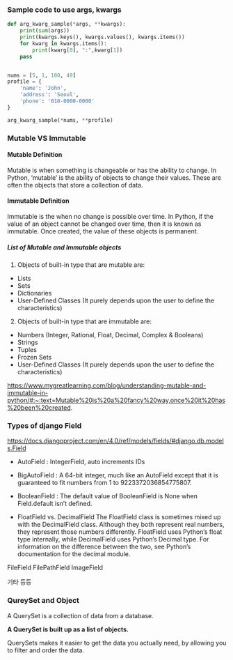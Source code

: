 ### Sample code to use args, kwargs

```python
def arg_kwarg_sample(*args, **kwargs):
    print(sum(args))
    print(kwargs.keys(), kwargs.values(), kwargs.items())
    for kwarg in kwargs.items():
        print(kwarg[0], ":",kwarg[1])
    pass


nums = [5, 1, 100, 49]
profile = {
    'name': 'John',
    'address': 'Seoul',
    'phone': '010-0000-0000'
}

arg_kwarg_sample(*nums, **profile)

```


### Mutable VS Immutable


#### Mutable Definition
Mutable is when something is changeable or has the ability to change. In Python, ‘mutable’ is the ability of objects to change their values. These are often the objects that store a collection of data.

#### Immutable Definition
Immutable is the when no change is possible over time. In Python, if the value of an object cannot be changed over time, then it is known as immutable. Once created, the value of these objects is permanent.

##### List of Mutable and Immutable objects

1. Objects of built-in type that are mutable are:

- Lists
- Sets
- Dictionaries
- User-Defined Classes (It purely depends upon the user to define the characteristics) 

2. Objects of built-in type that are immutable are:

- Numbers (Integer, Rational, Float, Decimal, Complex & Booleans)
- Strings
- Tuples
- Frozen Sets
- User-Defined Classes (It purely depends upon the user to define the characteristics)

https://www.mygreatlearning.com/blog/understanding-mutable-and-immutable-in-python/#:~:text=Mutable%20is%20a%20fancy%20way,once%20it%20has%20been%20created.

### Types of django Field

https://docs.djangoproject.com/en/4.0/ref/models/fields/#django.db.models.Field


- AutoField : IntegerField, auto increments IDs

- BigAutoField : A 64-bit integer, much like an AutoField except that it is guaranteed to fit numbers from 1 to 9223372036854775807.

- BooleanField : The default value of BooleanField is None when Field.default isn’t defined.

- FloatField vs. DecimalField
The FloatField class is sometimes mixed up with the DecimalField class. 
Although they both represent real numbers, they represent those numbers differently. 
FloatField uses Python’s float type internally, while DecimalField uses Python’s Decimal type. 
For information on the difference between the two, see Python’s documentation for the decimal module.

FileField
FilePathField
ImageField

기타 등등

### QureySet and Object

A QuerySet is a collection of data from a database.

**A QuerySet is built up as a list of objects.**

QuerySets makes it easier to get the data you actually need, by allowing you to filter and order the data.

